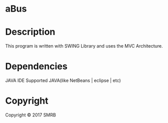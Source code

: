 # aBus

# Description
This program is written with SWING Library and uses the MVC Architecture.

# Dependencies
JAVA
IDE Supported JAVA(like NetBeans | eclipse | etc)


# Copyright
Copyright © 2017 SMRB 
